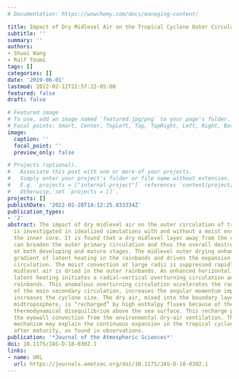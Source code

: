 ```yaml
---
# Documentation: https://wowchemy.com/docs/managing-content/

title: Impact of Dry Midlevel Air on the Tropical Cyclone Outer Circulation
subtitle: ''
summary: ''
authors:
- Shuai Wang
- Ralf Toumi
tags: []
categories: []
date: '2019-06-01'
lastmod: 2022-02-12T22:57:22-05:00
featured: false
draft: false

# Featured image
# To use, add an image named `featured.jpg/png` to your page's folder.
# Focal points: Smart, Center, TopLeft, Top, TopRight, Left, Right, BottomLeft, Bottom, BottomRight.
image:
  caption: ''
  focal_point: ''
  preview_only: false

# Projects (optional).
#   Associate this post with one or more of your projects.
#   Simply enter your project's folder or file name without extension.
#   E.g. `projects = ["internal-project"]` references `content/project/deep-learning/index.md`.
#   Otherwise, set `projects = []`.
projects: []
publishDate: '2022-02-28T14:12:25.033334Z'
publication_types:
- '2'
abstract: The impact of dry midlevel air on the outer circulation of tropical cyclones
  is investigated in idealized simulations with and without a moist envelope protecting
  the inner core. It is found that a dry midlevel layer away from the cyclone center
  can broaden the outer primary circulation and thus the overall destructive potential
  at both developing and mature stages. The midlevel outer drying enhances the horizontal
  gradient of latent heating in the rainbands and drives the expansion of the outer
  circulation. The moist convection at large radii is suppressed rapidly after the
  midlevel air is dried in the outer rainbands. An enhanced horizontal gradient of
  latent heating initiates a radial–vertical overturning circulation anomaly in the
  rainbands. This anomalous overturning circulation accelerates the radial inflow
  of the main secondary circulation, increases the angular momentum import, and thus
  increases the cyclone size. The dry air, mixed into the boundary layer from the
  midtroposphere, is “recharged” by high enthalpy fluxes because of the increased
  thermodynamical disequilibrium above the sea surface. This recharge process protects
  the eyewall convection from the environmental dry-air ventilation. The proposed
  mechanism may explain the continuous expansion in the tropical cyclone outer circulation
  after maturity, as found in observations.
publication: '*Journal of the Atmospheric Sciences*'
doi: 10.1175/JAS-D-18-0302.1
links:
- name: URL
  url: https://journals.ametsoc.org/doi/10.1175/JAS-D-18-0302.1
---
```


